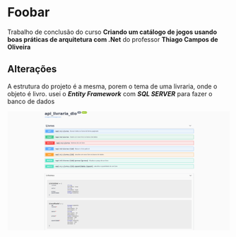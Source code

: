 # Foobar
Trabalho de conclusão do curso **Criando um catálogo de jogos usando boas práticas de arquitetura com .Net** do professor
**Thiago Campos de Oliveira**

## Alterações

A estrutura do projeto é a mesma, porem o tema de uma livraria, onde o objeto é livro. usei o ***Entity Framework*** com ***SQL SERVER***  para fazer o banco de dados

!["AltText"](screen.png)

